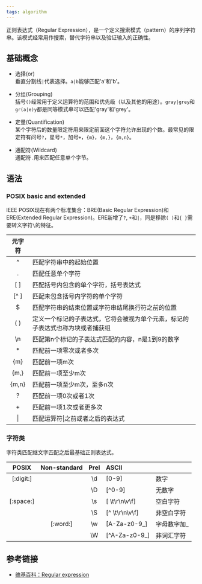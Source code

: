 ```yaml
---
tags: algorithm
---
```

正则表达式（Regular Expression），是一个定义搜索模式（pattern）的序列字符串。该模式经常用作搜索，替代字符串以及验证输入的正确性。

## 基础概念

- 选择(or)  
垂直分割线`|`代表选择。`a|b`能够匹配'a'和'b'。

- 分组(Grouping)  
括号`()`经常用于定义运算符的范围和优先级（以及其他的用途）。`gray|grey`和`gr(a|e)y`都是同等模式串可以匹配'gray'和'grey'。

- 定量(Quantification)  
某个字符后的数量限定符用来限定前面这个字符允许出现的个数。最常见的限定符有问号`?`，星号`*`，加号`+`，`{m}`，`{m,}`，`{m,n}`。  

- 通配符(Wildcard)  
通配符`.`用来匹配任意单个字节。

## 语法
### POSIX basic and extended
IEEE POSIX现在有两个标准集合：BRE(Basic Regular Expression)和ERE(Extended Regular Expression)。ERE新增了`?`, `+`和`|`，同是移除`( )`和`{ }`需要转义字符`\`的特征。

| 元字符 |  |
| :-----: | ---- |
|    ^    | 匹配字符串中的起始位置 |
|    .    | 匹配任意单个字符 |
|   [ ]   | 匹配括号内包含的单个字符，括号表达式 |
|   [^ ]  | 匹配未包含括号内字符的单个字符 |
|    $    | 匹配字符串的结束位置或字符串结尾换行符之前的位置 |
|   ( )   | 定义一个标记的子表达式，它将会被视为单个元素，标记的子表达式也称为块或者捕获组 |
|   \n    | 匹配第n个标记的子表达式匹配的内容，n是1到9的数字 |
|    *    | 匹配前一项零次或者多次 |
|   {m}   | 匹配前一项m次 |
|  {m,}   | 匹配前一项至少m次 |
|  {m,n}  | 匹配前一项至少m次，至多n次 |
|    ?    | 匹配前一项0次或者1次 |
|    +    | 匹配前一项1次或者更多次 |
|    \|   | 匹配运算符\|之前或者之后的表达式 |

### 字符类
字符类匹配继文字匹配之后最基础正则表达式。  

|   POSIX   | Non-standard | Prel | ASCII | |
| :-------: | :----------: | :--: | :---- | -- |
| [:digit:] |              |  \d  | [0-9] | 数字 |
|           |              |  \D  | [^0-9] | 无数字 |
| [:space:] |              |  \s  | [ \t\r\n\v\f] | 空白字符 |
|           |              |  \S  | [^ \t\r\n\v\f] | 非空白字符 |
|           |   [:word:]   |  \w  | [A-Za-z0-9_] | 字母数字加_ |
|           |              |  \W  | [^A-Za-z0-9_] | 非词汇字符 |

## 参考链接
- [维基百科：Regular expression](https://en.wikipedia.org/wiki/Regular_expression)